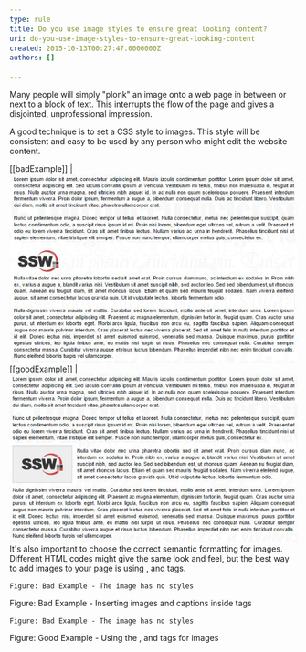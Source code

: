 ```yaml
---
type: rule
title: Do you use image styles to ensure great looking content?
uri: do-you-use-image-styles-to-ensure-great-looking-content
created: 2015-10-13T00:27:47.0000000Z
authors: []

---
```


Many people will simply "plonk" an image onto a web page in between or next to a block of text. This interrupts the flow of the page and gives a disjointed, unprofessional impression.

A good technique is to set a CSS style to images. This style will be consistent and easy to be used by any person who might edit the website content.
 
[[badExample]]
| ![The image has no styles](imageWithoutStyles.jpg)
[[goodExample]]
| ![The image has CSS driven margin, padding, borders](imageWithStyles.jpg)
It's also important to choose the correct semantic formatting for images. Different HTML codes might give the same look and feel, but the best way to add images to your page is using     ,      and      tags.


```
Figure: Bad Example - The image has no styles
```

Figure: Bad Example - Inserting images and captions inside 
 tags


```
Figure: Bad Example - The image has no styles
```

Figure: Good Example - Using the ,  and  tags for images<br>
